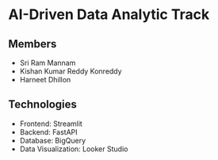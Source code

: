 # AI-Driven Data Analytic Track

## Members 
- Sri Ram Mannam
- Kishan Kumar Reddy Konreddy
- Harneet Dhillon 

## Technologies
- Frontend: Streamlit
- Backend: FastAPI
- Database: BigQuery
- Data Visualization: Looker Studio